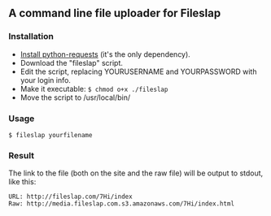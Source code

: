## A command line file uploader for Fileslap

### Installation

- [Install python-requests](http://docs.python-requests.org/en/latest/user/install/) (it's the only dependency).
- Download the "fileslap" script.
- Edit the script, replacing YOURUSERNAME and YOURPASSWORD with your login info.
- Make it executable:
    `$ chmod o+x ./fileslap`
- Move the script to /usr/local/bin/

### Usage

    $ fileslap yourfilename

### Result

The link to the file (both on the site and the raw file) will be output to stdout, like this:

    URL: http://fileslap.com/7Hi/index
    Raw: http://media.fileslap.com.s3.amazonaws.com/7Hi/index.html

